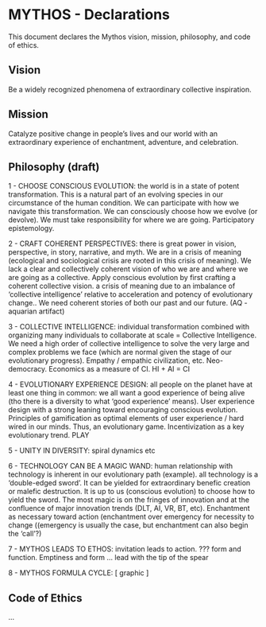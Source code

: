 # MYTHOS - Declarations

This document declares the Mythos vision, mission, philosophy, and code of ethics. 


## Vision

Be a widely recognized phenomena of extraordinary collective inspiration.


## Mission

Catalyze positive change in people’s lives and our world with an extraordinary experience of enchantment, adventure, and celebration.  


## Philosophy (draft)

1 - CHOOSE CONSCIOUS EVOLUTION: the world is in a state of potent transformation.  This is a natural part of an evolving species in our circumstance of the human condition.  We can participate with how we navigate this transformation.  We can consciously choose how we evolve (or devolve).  We must take responsibility for where we are going.  Participatory epistemology.  

2 - CRAFT COHERENT PERSPECTIVES: there is great power in vision, perspective, in story, narrative, and myth.  We are in a crisis of meaning (ecological and sociological crisis are rooted in this crisis of meaning).  We lack a clear and collectively coherent vision of who we are and where we are going as a collective.  Apply conscious evolution by first crafting a coherent collective vision.   a crisis of meaning due to an imbalance of ‘collective intelligence’ relative to acceleration and potency of evolutionary change..  We need coherent stories of both our past and our future.  (AQ - aquarian artifact)

3 - COLLECTIVE INTELLIGENCE: individual transformation combined with organizing many individuals to collaborate at scale = Collective Intelligence.  We need a high order of collective intelligence to solve the very large and complex problems we face (which are normal given the stage of our evolutionary progress).  Empathy / empathic civilization, etc. Neo-democracy.  Economics as a measure of CI.  HI + AI = CI

4 - EVOLUTIONARY EXPERIENCE DESIGN: all people on the planet have at least one thing in common: we all want a good experience of being alive (tho there is a diversity to what ‘good experience’ means).  User experience design with a strong leaning toward encouraging conscious evolution.  Principles of gamification as optimal elements of user experience / hard wired in our minds.  Thus, an evolutionary game.  Incentivization as a key evolutionary trend.  PLAY

5 - UNITY IN DIVERSITY: spiral dynamics etc

6 - TECHNOLOGY CAN BE A MAGIC WAND: human relationship with technology is inherent in our evolutionary path (example).  all technology is a ‘double-edged sword’.  It can be yielded for extraordinary benefic creation or malefic destruction.  It is up to us (conscious evolution) to choose how to yield the sword.  The most magic is on the fringes of innovation and at the confluence of major innovation trends (DLT, AI, VR, BT, etc).  Enchantment as necessary toward action (enchantment over emergency for necessity to change ((emergency is usually the case, but enchantment can also begin the ‘call’?)

7 - MYTHOS LEADS TO ETHOS: invitation leads to action. ??? form and function.  Emptiness and form … lead with the tip of the spear

8 - MYTHOS FORMULA CYCLE: [ graphic ]


## Code of Ethics

...

